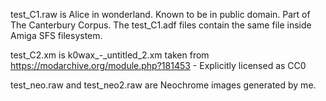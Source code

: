 test_C1.raw is Alice in wonderland. Known to be in public domain. Part of The Canterbury Corpus.
The test_C1.adf files contain the same file inside Amiga SFS filesystem.

test_C2.xm is k0wax_-_untitled_2.xm taken from https://modarchive.org/module.php?181453 - 
Explicitly licensed as CC0

test_neo.raw and test_neo2.raw are Neochrome images generated by me.
